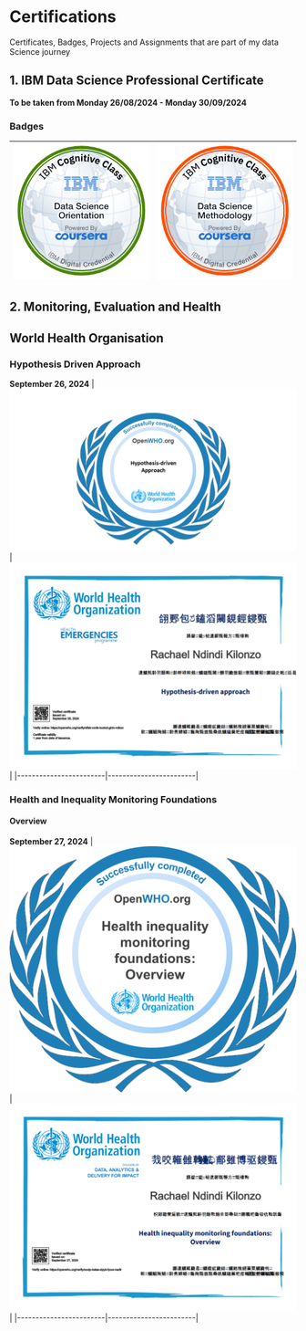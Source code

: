 # Certifications
Certificates, Badges, Projects and Assignments that are part of my data Science journey

## 1. IBM Data Science Professional Certificate
**To be taken from Monday 26/08/2024 - Monday 30/09/2024**
### Badges
| ![What is Data Science](https://github.com/RachaelKilonzo/Certifications/blob/main/IBM%20DATA%20SCIENCE/BADGES/ibm%20course%201%20badge.png) | ![Data Science Methodology](https://github.com/RachaelKilonzo/Certifications/blob/main/IBM%20DATA%20SCIENCE/BADGES/ibm%20course%203%20badge.png) |
|------------------------|------------------------|


## 2. Monitoring, Evaluation and Health 
## World Health Organisation
### Hypothesis Driven Approach
**September 26, 2024**
| ![Badge](https://github.com/RachaelKilonzo/Certifications/blob/main/WHO/hda-problem-solving-public-health_open_badge.png) | ![Certificate](https://github.com/RachaelKilonzo/Certifications/blob/main/WHO/Hypothesis-driven%20approach.png) |
|------------------------|------------------------|

### Health and Inequality Monitoring Foundations
#### Overview
**September 27, 2024**
| ![Badge](https://github.com/RachaelKilonzo/Certifications/blob/main/WHO/Health-Inequality%20%3D%20Overview%20Badge.png) | ![Certificate](https://github.com/RachaelKilonzo/Certifications/blob/main/WHO/Health-Inequality%20%3D%20Overview.png) |
|------------------------|------------------------|
